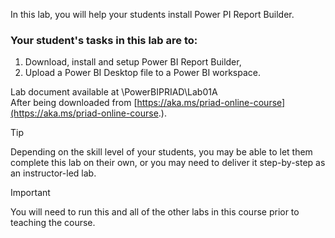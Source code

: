 In this lab, you will help your students install Power PI Report Builder.

### Your student's tasks in this lab are to:
1. Download, install and setup Power BI Report Builder, 
1. Upload a Power BI Desktop file to a Power BI workspace.


Lab document available at <CourseFolder>\PowerBIPRIAD\Lab01A  
After being downloaded from [https://aka.ms/priad-online-course](https://aka.ms/priad-online-course.).

> [!TIP]
> Depending on the skill level of your students, you may be able to let them complete this lab on their own, or you may need to deliver it step-by-step as an instructor-led lab.

> [!IMPORTANT]
> You will need to run this and all of the other labs in this course prior to teaching the course.